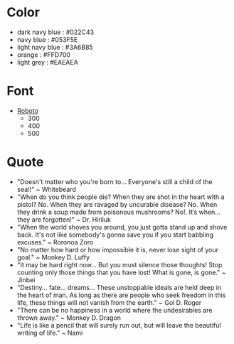 # Color

-   dark navy blue : #022C43
-   navy blue : #053F5E
-   light navy blue : #3A6B85
-   orange : #FFD700
-   light grey : #EAEAEA

# Font

-   [Roboto](https://fonts.google.com/specimen/Roboto)
    -   300
    -   400
    -   500

# Quote

-   "Doesn't matter who you're born to… Everyone's still a child of the sea!!" ~ Whitebeard
-   "When do you think people die? When they are shot in the heart with a pistol? No. When they are ravaged by uncurable disease? No. When they drink a soup made from poisonous mushrooms? No!. It’s when… they are forgotten!" ~ Dr. Hiriluk
-   "When the world shoves you around, you just gotta stand up and shove back. It's not like somebody's gonna save you if you start babbling excuses." ~ Roronoa Zoro
-   "No matter how hard or how impossible it is, never lose sight of your goal." ~ Monkey D. Luffy
-   "It may be hard right now… But you must silence those thoughts! Stop counting only those things that you have lost! What is gone, is gone." ~ Jinbei
-   "Destiny... fate... dreams... These unstoppable ideals are held deep in the heart of man. As long as there are people who seek freedom in this life, these things will not vanish from the earth." ~ Gol D. Roger
-   "There can be no happiness in a world where the undesirables are thrown away." ~ Monkey D. Dragon
-   "Life is like a pencil that will surely run out, but will leave the beautiful writing of life." ~ Nami
